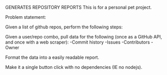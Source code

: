 GENERATES REPOSITORY REPORTS
This is for a personal pet project.

Problem statement:

Given a list of github repos, perform the following steps:

Given a user/repo combo, pull data for the following (once as a GitHub API, and once with a web scraper):
	-Commit history
	-Issues
	-Contributors
	-Owner

Format the data into a easily readable report.

Make it a single button click with no dependencies (IE no nodejs).
